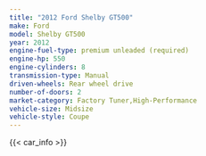 ```yaml
---
title: "2012 Ford Shelby GT500"
make: Ford
model: Shelby GT500
year: 2012
engine-fuel-type: premium unleaded (required)
engine-hp: 550
engine-cylinders: 8
transmission-type: Manual
driven-wheels: Rear wheel drive
number-of-doors: 2
market-category: Factory Tuner,High-Performance
vehicle-size: Midsize
vehicle-style: Coupe
---
```


{{< car_info >}}
